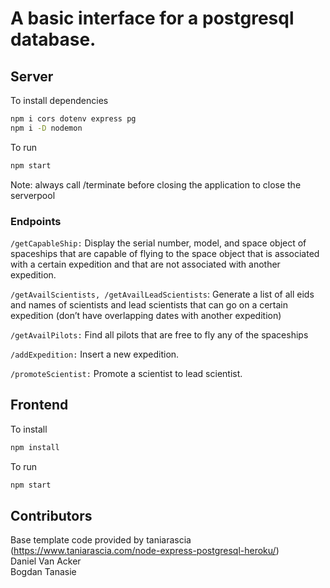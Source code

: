 # A basic interface for a postgresql database.

## Server
To install dependencies

```bash
npm i cors dotenv express pg
npm i -D nodemon
```

To run
```bash
npm start
```

Note: always call /terminate before closing the application to close the serverpool

### Endpoints
```/getCapableShip:``` Display the serial number, model, and space object of spaceships that are capable of flying to the space object that is associated with a certain expedition and that are not associated with another expedition.   
  
```/getAvailScientists, /getAvailLeadScientists```: Generate a list of all eids and names of scientists and lead scientists that can go on a certain expedition (don’t have overlapping dates with another expedition)   
  
```/getAvailPilots:``` Find all pilots that are free to fly any of the spaceships  
  
```/addExpedition:``` Insert a new expedition.  
  
```/promoteScientist:``` Promote a scientist to lead scientist.

## Frontend
To install
```bash
npm install
```
  
To run
```bash
npm start
```

## Contributors
Base template code provided by taniarascia (https://www.taniarascia.com/node-express-postgresql-heroku/)  
Daniel Van Acker  
Bogdan Tanasie  